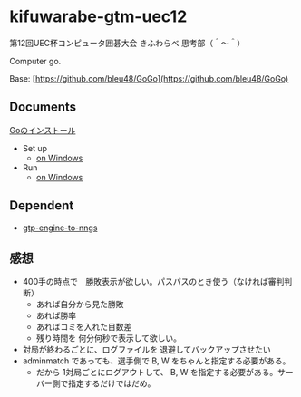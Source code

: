 # kifuwarabe-gtm-uec12

第12回UEC杯コンピュータ囲碁大会 きふわらべ 思考部（＾～＾）

Computer go.  

Base: [https://github.com/bleu48/GoGo](https://github.com/bleu48/GoGo)  

## Documents

[Goのインストール](https://github.com/muzudho/hello-golang/blob/main/doc/installation/install.md)  

* Set up
  * [on Windows](./doc/set-up-app-on-windows.md)
* Run
  * [on Windows](./doc/run-app-on-windows.md)

## Dependent

* [gtp-engine-to-nngs](https://github.com/muzudho/gtp-engine-to-nngs)

## 感想

* 400手の時点で　勝敗表示が欲しい。パスパスのとき使う（なければ審判判断）
  * あれば自分から見た勝敗
  * あれば勝率
  * あればコミを入れた目数差
  * 残り時間を 何分何秒で表示して欲しい。
* 対局が終わるごとに、ログファイルを 退避してバックアップさせたい
* adminmatch であっても、選手側で B, W をちゃんと指定する必要がある。
  * だから 1対局ごとにログアウトして、 B, W を指定する必要がある。サーバー側で指定するだけではだめ。
